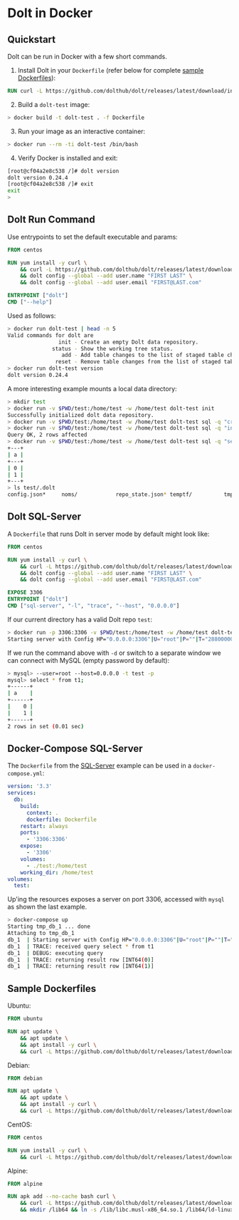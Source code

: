# Dolt in Docker

## Quickstart

Dolt can be run in Docker with a few short commands.

1. Install Dolt in your `Dockerfile` (refer below for complete [sample Dockerfiles](#samples)):
```Dockerfile
RUN curl -L https://github.com/dolthub/dolt/releases/latest/download/install.sh | bash
```

2. Build a `dolt-test` image:
```bash
> docker build -t dolt-test . -f Dockerfile
```

3. Run your image as an interactive container:
```bash
> docker run --rm -ti dolt-test /bin/bash
```

4. Verify Docker is installed and exit:
```bash
[root@cf04a2e8c538 /]# dolt version
dolt version 0.24.4
[root@cf04a2e8c538 /]# exit
exit
>
```

## Dolt Run Command

Use entrypoints to set the default executable and params:
```Dockerfile
FROM centos

RUN yum install -y curl \
    && curl -L https://github.com/dolthub/dolt/releases/latest/download/install.sh | bash \
    && dolt config --global --add user.name "FIRST LAST" \
    && dolt config --global --add user.email "FIRST@LAST.com"

ENTRYPOINT ["dolt"]
CMD ["--help"]
```

Used as follows:
```bash
> docker run dolt-test | head -n 5
Valid commands for dolt are
                init - Create an empty Dolt data repository.
              status - Show the working tree status.
                 add - Add table changes to the list of staged table changes.
               reset - Remove table changes from the list of staged table changes.
> docker run dolt-test version 
dolt version 0.24.4
```

A more interesting example mounts a local data directory:
```bash
> mkdir test
> docker run -v $PWD/test:/home/test -w /home/test dolt-test init
Successfully initialized dolt data repository.
> docker run -v $PWD/test:/home/test -w /home/test dolt-test sql -q "create table t1 (a bigint primary key)"
> docker run -v $PWD/test:/home/test -w /home/test dolt-test sql -q "insert into t1 values (0), (1)"
Query OK, 2 rows affected
> docker run -v $PWD/test:/home/test -w /home/test dolt-test sql -q "select * from t1"
+---+
| a |
+---+
| 0 |
| 1 |
+---+
> ls test/.dolt
config.json*     noms/            repo_state.json* temptf/          tmp/
```

## Dolt SQL-Server <a name="sql-server"></a>

A `Dockerfile` that runs Dolt in server mode by default might look like:
```Dockerfile
FROM centos

RUN yum install -y curl \
    && curl -L https://github.com/dolthub/dolt/releases/latest/download/install.sh | bash \
    && dolt config --global --add user.name "FIRST LAST" \
    && dolt config --global --add user.email "FIRST@LAST.com"

EXPOSE 3306
ENTRYPOINT ["dolt"]
CMD ["sql-server", "-l", "trace", "--host", "0.0.0.0"]
```

If our current directory has a valid Dolt repo `test`:
```bash
> docker run -p 3306:3306 -v $PWD/test:/home/test -w /home/test dolt-test
Starting server with Config HP="0.0.0.0:3306"|U="root"|P=""|T="28800000"|R="false"|L="trace"
```

If we run the command above with `-d` or switch to a separate window we can connect with MySQL (empty password by default):
```bash
> mysql> --user=root --host=0.0.0.0 -t test -p
mysql> select * from t1;
+------+
| a    |
+------+
|    0 |
|    1 |
+------+
2 rows in set (0.01 sec)
```

## Docker-Compose SQL-Server
The `Dockerfile` from the [SQL-Server](#sql-server) example can be used in a `docker-compose.yml`:
```yaml
version: '3.3'
services:
  db:
    build:
      context: .
      dockerfile: Dockerfile
    restart: always
    ports:
      - '3306:3306'
    expose:
      - '3306'
    volumes:
      - ./test:/home/test
    working_dir: /home/test
volumes:
  test:
```

Up'ing the resources exposes a server on port 3306, accessed with `mysql` as shown the last example.
```bash
> docker-compose up
Starting tmp_db_1 ... done
Attaching to tmp_db_1
db_1  | Starting server with Config HP="0.0.0.0:3306"|U="root"|P=""|T="28800000"|R="false"|L="trace"
db_1  | TRACE: received query select * from t1
db_1  | DEBUG: executing query
db_1  | TRACE: returning result row [INT64(0)]
db_1  | TRACE: returning result row [INT64(1)]
```

## Sample Dockerfiles <a name="samples"></a>

Ubuntu:
```Dockerfile
FROM ubuntu

RUN apt update \
    && apt update \
    && apt install -y curl \
    && curl -L https://github.com/dolthub/dolt/releases/latest/download/install.sh | bash
```

Debian:
```Dockerfile
FROM debian

RUN apt update \
    && apt update \
    && apt install -y curl \
    && curl -L https://github.com/dolthub/dolt/releases/latest/download/install.sh | bash
```

CentOS:
```Dockerfile
FROM centos

RUN yum install -y curl \
    && curl -L https://github.com/dolthub/dolt/releases/latest/download/install.sh | bash
```

Alpine:
```Dockerfile
FROM alpine

RUN apk add --no-cache bash curl \
    && curl -L https://github.com/dolthub/dolt/releases/latest/download/install.sh | bash \
    && mkdir /lib64 && ln -s /lib/libc.musl-x86_64.so.1 /lib64/ld-linux-x86-64.so.2
```
